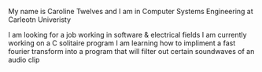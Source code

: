 My name is Caroline Twelves and I am in Computer Systems Engineering at Carleotn Univeristy

I am looking for a job working in software & electrical fields 
I am currently working on a C solitaire program
I am learning how to impliment a fast fourier transform into a program that will filter out certain soundwaves of an audio clip


<!--
**carolinetwelves/carolinetwelves** is a ✨ _special_ ✨ repository because its `README.md` (this file) appears on your GitHub profile.

Here are some ideas to get you started:

- 🔭 I’m currently working on ...
- 🌱 I’m currently learning ...
- 👯 I’m looking to collaborate on ...
- 🤔 I’m looking for help with ...
- 💬 Ask me about ...
- 📫 How to reach me: ...
- 😄 Pronouns: ...
- ⚡ Fun fact: ...
-->
